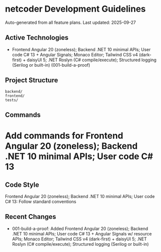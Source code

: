 # netcoder Development Guidelines

Auto-generated from all feature plans. Last updated: 2025-09-27

## Active Technologies

- Frontend Angular 20 (zoneless); Backend .NET 10 minimal APIs; User code C# 13 + Angular Signals; Monaco Editor; Tailwind CSS v4 (dark-first) + daisyUI 5; .NET Roslyn (C# compile/execute); Structured logging (Serilog or built-in) (001-build-a-proof)

## Project Structure

```
backend/
frontend/
tests/
```

## Commands

# Add commands for Frontend Angular 20 (zoneless); Backend .NET 10 minimal APIs; User code C# 13

## Code Style

Frontend Angular 20 (zoneless); Backend .NET 10 minimal APIs; User code C# 13: Follow standard conventions

## Recent Changes

- 001-build-a-proof: Added Frontend Angular 20 (zoneless); Backend .NET 10 minimal APIs; User code C# 13 + Angular Signals w/ resource APIs; Monaco Editor; Tailwind CSS v4 (dark-first) + daisyUI 5; .NET Roslyn (C# compile/execute); Structured logging (Serilog or built-in)

<!-- MANUAL ADDITIONS START -->
<!-- MANUAL ADDITIONS END -->
